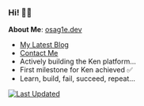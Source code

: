 ### Hi! 👋🏾 

**About Me**: [osag1e.dev](https://osag1e.dev/about)
- [My Latest Blog](https://osag1e.dev/posts)
- [Contact Me](https://contact.osag1e.dev/)
- Actively building the Ken platform...
- First milestone for Ken achieved ✅
- Learn, build, fail, succeed, repeat...

[![Last Updated](https://img.shields.io/badge/Last%20Updated-October%2006%2C%202024-brightgreen)](https://github.com/osag1e/osag1e/)

